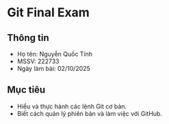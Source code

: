 # Git Final Exam

## Thông tin
- Họ tên: Nguyễn Quốc Tính
- MSSV: 222733
- Ngày làm bài: 02/10/2025

## Mục tiêu
- Hiểu và thực hành các lệnh Git cơ bản.
- Biết cách quản lý phiên bản và làm việc với GitHub.

